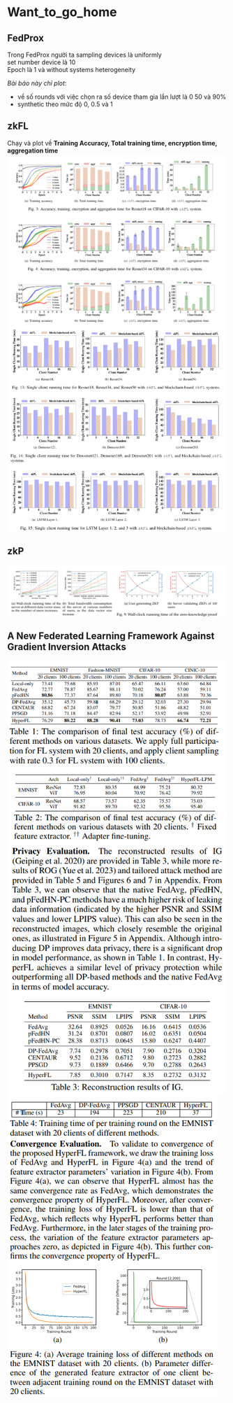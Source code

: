 # Want_to_go_home
## FedProx
Trong FedProx người ta sampling devices là uniformly\
set number device là 10\
Epoch là 1 và without systems heterogeneity

*Bài báo này chỉ plot*: 
- về số rounds với việc chọn ra số device tham gia lần lượt là 0 50 và 90%
- synthetic theo mức độ 0, 0.5 và 1

## zkFL
Chạy và plot về **Training Accuracy, Total training time, encryption time, aggregation time**
![alt text](/img/image.png)
![alt text](/img/image-1.png)

## zkP
![alt text](/img/image-2.png)

## A New Federated Learning Framework Against Gradient Inversion Attacks
![alt text](/img/image-3.png)
![alt text](/img/image4.png)
![alt text](/img/image5.png)
![alt text](/img/image6.png)